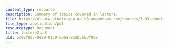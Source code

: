 ```yaml
---
content_type: resource
description: Summary of topics covered in lecture.
file: https://ol-ocw-studio-app-qa.s3.amazonaws.com/courses/7-03-genetics-fall-2004/5c88f8d59e290130506a82ab5e03f008_lecture2.pdf
file_type: application/pdf
resourcetype: Document
title: lecture2.pdf
uid: 5c88f8d5-9e29-0130-506a-82ab5e03f008
---
```

